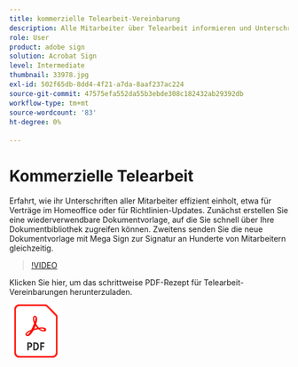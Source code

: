 ```yaml
---
title: kommerzielle Telearbeit-Vereinbarung
description: Alle Mitarbeiter über Telearbeit informieren und Unterschriften einholen
role: User
product: adobe sign
solution: Acrobat Sign
level: Intermediate
thumbnail: 33978.jpg
exl-id: 502f65db-8dd4-4f21-a7da-8aaf237ac224
source-git-commit: 47575efa552da55b3ebde308c182432ab29392db
workflow-type: tm+mt
source-wordcount: '83'
ht-degree: 0%

---
```


# Kommerzielle Telearbeit

Erfahrt, wie ihr Unterschriften aller Mitarbeiter effizient einholt, etwa für Verträge im Homeoffice oder für Richtlinien-Updates. Zunächst erstellen Sie eine wiederverwendbare Dokumentvorlage, auf die Sie schnell über Ihre Dokumentbibliothek zugreifen können. Zweitens senden Sie die neue Dokumentvorlage mit Mega Sign zur Signatur an Hunderte von Mitarbeitern gleichzeitig.

>[!VIDEO](https://video.tv.adobe.com/v/33978?hidetitle=true)

Klicken Sie hier, um das schrittweise PDF-Rezept für Telearbeit-Vereinbarungen herunterzuladen.

[![PDF-Rezept herunterladen](../assets/acrobat_PDF_96.png)](../assets/UseCaseRecipe-EN-UsingMegaSign.pdf)
